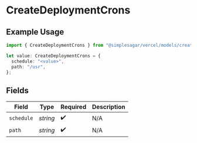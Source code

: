 # CreateDeploymentCrons

## Example Usage

```typescript
import { CreateDeploymentCrons } from "@simplesagar/vercel/models/createdeploymentop.js";

let value: CreateDeploymentCrons = {
  schedule: "<value>",
  path: "/usr",
};
```

## Fields

| Field              | Type               | Required           | Description        |
| ------------------ | ------------------ | ------------------ | ------------------ |
| `schedule`         | *string*           | :heavy_check_mark: | N/A                |
| `path`             | *string*           | :heavy_check_mark: | N/A                |